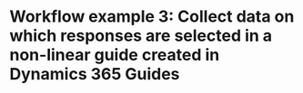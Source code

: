 
# Workflow example 3: Collect data on which responses are selected in a non-linear guide created in Dynamics 365 Guides
